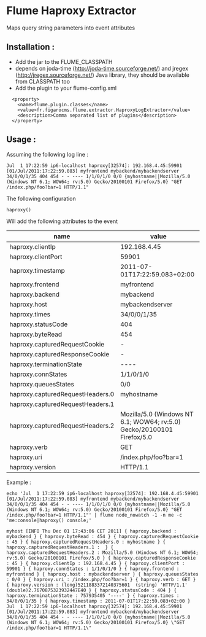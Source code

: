 # Flume Haproxy Extractor

Maps query string parameters into event attributes

## Installation :

 * Add the jar to the FLUME_CLASSPATH
 * depends on joda-time (http://joda-time.sourceforge.net/) and jregex (http://jregex.sourceforge.net/) Java library, they should be available from CLASSPATH too
 * Add the plugin to your flume-config.xml

```
  <property>
    <name>flume.plugin.classes</name>                                         
    <value>fr.figarocms.flume.extractor.HaproxyLogExtractor</value>
    <description>Comma separated list of plugins</description>
  </property>
```

## Usage :

Assuming the following log line :

```
Jul  1 17:22:59 ip6-localhost haproxy[32574]: 192.168.4.45:59901 [01/Jul/2011:17:22:59.083] myfrontend mybackend/mybackendserver 34/0/0/1/35 404 454 - - ---- 1/1/0/1/0 0/0 {myhostname||Mozilla/5.0 (Windows NT 6.1; WOW64; rv:5.0) Gecko/20100101 Firefox/5.0} "GET /index.php/foo?bar=1 HTTP/1.1"
```

The following configuration


```
haproxy()
```

Will add the following attributes to the event


| **name**                   | **value**                     |
|----------------------------|-------------------------------|
| haproxy.clientIp           | 192.168.4.45                  |
| haproxy.clientPort         | 59901                         |
| haproxy.timestamp          | 2011-07-01T17:22:59.083+02:00 |
| haproxy.frontend           | myfrontend                    |
| haproxy.backend            | mybackend                     |
| haproxy.host               | mybackendserver               |
| haproxy.times              | 34/0/0/1/35                   |
| haproxy.statusCode         | 404                           |
| haproxy.byteRead           | 454                           |
| haproxy.capturedRequestCookie | -                          |
| haproxy.capturedResponseCookie | -                         |
| haproxy.terminationState   | ----                          |
| haproxy.connStates         | 1/1/0/1/0                     |
| haproxy.queuesStates       | 0/0                           |
| haproxy.capturedRequestHeaders.0 | myhostname              |
| haproxy.capturedRequestHeaders.1 |                         |
| haproxy.capturedRequestHeaders.2 | Mozilla/5.0 (Windows NT 6.1; WOW64; rv:5.0) Gecko/20100101 Firefox/5.0 |
| haproxy.verb               | GET                           |
| haproxy.uri                | /index.php/foo?bar=1          |
| haproxy.version            | HTTP/1.1                      |

Example :

```
echo 'Jul  1 17:22:59 ip6-localhost haproxy[32574]: 192.168.4.45:59901 [01/Jul/2011:17:22:59.083] myfrontend mybackend/mybackendserver 34/0/0/1/35 404 454 - - ---- 1/1/0/1/0 0/0 {myhostname||Mozilla/5.0 (Windows NT 6.1; WOW64; rv:5.0) Gecko/20100101 Firefox/5.0} "GET /index.php/foo?bar=1 HTTP/1.1"' | flume node_nowatch -1 -n me -c 'me:console|haproxy() console;'
```

```
myhost [INFO Thu Dec 01 17:43:06 CET 2011] { haproxy.backend : mybackend } { haproxy.byteRead : 454 } { haproxy.capturedRequestCookie : 45 } { haproxy.capturedRequestHeaders.0 : myhostname } { haproxy.capturedRequestHeaders.1 :  } { haproxy.capturedRequestHeaders.2 : Mozilla/5.0 (Windows NT 6.1; WOW64; rv:5.0) Gecko/20100101 Firefox/5.0 } { haproxy.capturedResponseCookie : 45 } { haproxy.clientIp : 192.168.4.45 } { haproxy.clientPort : 59901 } { haproxy.connStates : 1/1/0/1/0 } { haproxy.frontend : myfrontend } { haproxy.host : mybackendserver } { haproxy.queuesStates : 0/0 } { haproxy.uri : /index.php/foo?bar=1 } { haproxy.verb : GET } { haproxy.version : (long)5211883372140375601  (string) 'HTTP/1.1' (double)2.7670875323932447E40 } { haproxy.statusCode : 404 } { haproxy.terminationState : 757935405 '----' } { haproxy.times : 34/0/0/1/35 } { haproxy.timestamp : 2011-07-01T17:22:59.083+02:00 } Jul  1 17:22:59 ip6-localhost haproxy[32574]: 192.168.4.45:59901 [01/Jul/2011:17:22:59.083] myfrontend mybackend/mybackendserver 34/0/0/1/35 404 454 - - ---- 1/1/0/1/0 0/0 {myhostname||Mozilla/5.0 (Windows NT 6.1; WOW64; rv:5.0) Gecko/20100101 Firefox/5.0} \"GET /index.php/foo?bar=1 HTTP/1.1\"
```
